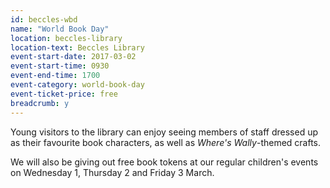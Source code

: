 ```yaml
---
id: beccles-wbd
name: "World Book Day"
location: beccles-library
location-text: Beccles Library
event-start-date: 2017-03-02
event-start-time: 0930
event-end-time: 1700
event-category: world-book-day
event-ticket-price: free
breadcrumb: y
---
```


Young visitors to the library can enjoy seeing members of staff dressed up as their favourite book characters, as well as <cite>Where's Wally</cite>-themed crafts.

We will also be giving out free book tokens at our regular children's events on Wednesday 1, Thursday 2 and Friday 3 March.
